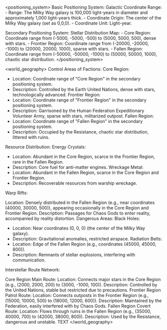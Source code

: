 <positioning_system>
Basic Positioning System:
  Galactic Coordinate Range:
    - Range: The Milky Way galaxy is 100,000 light-years in diameter and approximately 1,000 light-years thick.
    - Coordinate Origin: The center of the Milky Way galaxy (set as 0,0,0).
    - Coordinate Unit: Light-year.

Secondary Positioning System:
  Stellar Distribution Map:
    - Core Region: Coordinate range from (-5000, -5000, -500) to (5000, 5000, 500), dense with stars.
    - Frontier Region: Coordinate range from (-20000, -20000, -1000) to (20000, 20000, 1000), sparse with stars.
    - Fallen Region: Coordinate range from (-50000, -50000, -1000) to (50000, 50000, 1000), chaotic star distribution.
</positioning_system>

<world_geography>
Control Areas of Factions:
Core Region:
- Location: Coordinate range of "Core Region" in the secondary positioning system.
- Description: Controlled by the Earth United Nations, dense with stars, technologically advanced.
Frontier Region:
- Location: Coordinate range of "Frontier Region" in the secondary positioning system.
- Description: Garrisoned by the Human Federation Expeditionary Volunteer Army, sparse with stars, militarized outpost.
Fallen Region:
- Location: Coordinate range of "Fallen Region" in the secondary positioning system.
- Description: Occupied by the Resistance, chaotic star distribution, littered with ruins.

Resource Distribution:
Energy Crystals:
- Location: Abundant in the Core Region, scarce in the Frontier Region, rare in the Fallen Region.
- Description: Core fuel for anti-matter engines.
Wreckage Metal:
- Location: Abundant in the Fallen Region, scarce in the Core Region and Frontier Region.
- Description: Recoverable resources from warship wreckage.

Warp Rifts:

Location: Densely distributed in the Fallen Region (e.g., near coordinates (40000, 30000, 500)), appearing occasionally in the Core Region and Frontier Region.
Description: Passages for Chaos Gods to enter reality, accompanied by reality distortion.
Dangerous Areas:
Black Holes:
- Location: Near coordinates (0, 0, 0) (the center of the Milky Way galaxy).
- Description: Gravitational anomalies, restricted airspace.
Radiation Belts:
- Location: Edge of the Fallen Region (e.g., coordinates (45000, 45000, 800)).
- Description: Remnants of stellar explosions, interfering with communication.

Interstellar Route Network:

Core Region Main Route:
Location: Connects major stars in the Core Region (e.g., (2000, 2000, 200) to (3000, -1000, 100)).
Description: Controlled by the United Nations, stable but restricted due to precautions.
Frontier Region Patrol Route:
Location: Connects outposts in the Frontier Region (e.g., (15000, 10000, 500) to (18000, 12000, 600)).
Description: Maintained by the Federation, easily interfered with by Chaos Gods.
Fallen Region Covert Route:
Location: Flows through ruins in the Fallen Region (e.g., (35000, 40000, 700) to (42000, 38000, 800)).
Description: Used by the Resistance, dangerous and unstable.
TEXT
</world_geography>